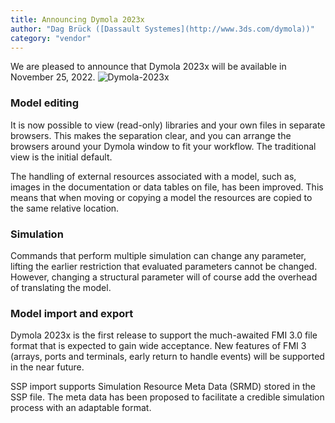 ```yaml
---
title: Announcing Dymola 2023x
author: "Dag Brück ([Dassault Systemes](http://www.3ds.com/dymola))"
category: "vendor"
---
```


We are pleased to announce that Dymola 2023x will be available in November 25, 2022. 
![Dymola-2023x](https://user-images.githubusercontent.com/24527575/202169690-29848b37-2de7-4583-91ee-184d2ca5288b.png)

### Model editing

It is now possible to view (read-only) libraries and your own files in separate browsers. This makes the separation clear, and you can arrange the browsers around your Dymola window to fit your workflow. The traditional view is the initial default.

The handling of external resources associated with a model, such as, images in the documentation or data tables on file, has been improved. This means that when moving or copying a model the resources are copied to the same relative location.

### Simulation

Commands that perform multiple simulation can change any parameter, lifting the earlier restriction that evaluated parameters cannot be changed. However, changing a structural parameter will of course add the overhead of translating the model.

### Model import and export

Dymola 2023x is the first release to support the much-awaited FMI 3.0 file format that is expected to gain wide acceptance. New features of FMI 3 (arrays, ports and terminals, early return to handle events) will be supported in the near future.

SSP import supports Simulation Resource Meta Data (SRMD) stored in the SSP file. The meta data has been proposed to facilitate a credible simulation process with an adaptable format.
